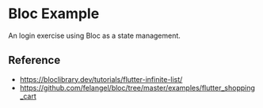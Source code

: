 # Bloc Example

An login exercise using Bloc as a state management.

## Reference

- <https://bloclibrary.dev/tutorials/flutter-infinite-list/>
- <https://github.com/felangel/bloc/tree/master/examples/flutter_shopping_cart>
